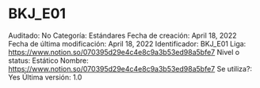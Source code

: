 # BKJ_E01

Auditado: No
Categoría: Estándares
Fecha de creación: April 18, 2022
Fecha de última modificación: April 18, 2022
Identificador: BKJ_E01
Liga: https://www.notion.so/070395d29e4c4e8c9a3b53ed98a5bfe7 
Nivel o status: Estático
Nombre: https://www.notion.so/070395d29e4c4e8c9a3b53ed98a5bfe7 
Se utiliza?: Yes
Última versión: 1.0